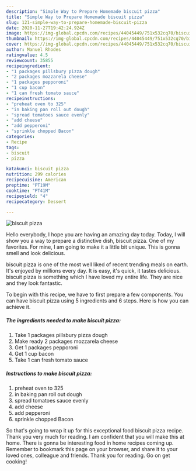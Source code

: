 ```yaml
---
description: "Simple Way to Prepare Homemade biscuit pizza"
title: "Simple Way to Prepare Homemade biscuit pizza"
slug: 121-simple-way-to-prepare-homemade-biscuit-pizza
date: 2020-11-27T19:42:24.924Z
image: https://img-global.cpcdn.com/recipes/44045449/751x532cq70/biscuit-pizza-recipe-main-photo.jpg
thumbnail: https://img-global.cpcdn.com/recipes/44045449/751x532cq70/biscuit-pizza-recipe-main-photo.jpg
cover: https://img-global.cpcdn.com/recipes/44045449/751x532cq70/biscuit-pizza-recipe-main-photo.jpg
author: Manuel Rhodes
ratingvalue: 4.5
reviewcount: 35855
recipeingredient:
- "1 packages pillsbury pizza dough"
- "2 packages mozzarela cheese"
- "1 packages pepporoni"
- "1 cup bacon"
- "1 can fresh tomato sauce"
recipeinstructions:
- "preheat oven to 325"
- "in baking pan roll out dough"
- "spread tomatoes sauce evenly"
- "add cheese"
- "add pepperoni"
- "sprinkle chopped Bacon"
categories:
- Recipe
tags:
- biscuit
- pizza

katakunci: biscuit pizza 
nutrition: 299 calories
recipecuisine: American
preptime: "PT19M"
cooktime: "PT41M"
recipeyield: "4"
recipecategory: Dessert

---
```



![biscuit pizza](https://img-global.cpcdn.com/recipes/44045449/751x532cq70/biscuit-pizza-recipe-main-photo.jpg)

Hello everybody, I hope you are having an amazing day today. Today, I will show you a way to prepare a distinctive dish, biscuit pizza. One of my favorites. For mine, I am going to make it a little bit unique. This is gonna smell and look delicious.



biscuit pizza is one of the most well liked of recent trending meals on earth. It's enjoyed by millions every day. It is easy, it's quick, it tastes delicious. biscuit pizza is something which I have loved my entire life. They are nice and they look fantastic.


To begin with this recipe, we have to first prepare a few components. You can have biscuit pizza using 5 ingredients and 6 steps. Here is how you can achieve it.

<!--inarticleads1-->

##### The ingredients needed to make biscuit pizza:

1. Take 1 packages pillsbury pizza dough
1. Make ready 2 packages mozzarela cheese
1. Get 1 packages pepporoni
1. Get 1 cup bacon
1. Take 1 can fresh tomato sauce




<!--inarticleads2-->

##### Instructions to make biscuit pizza:

1. preheat oven to 325
1. in baking pan roll out dough
1. spread tomatoes sauce evenly
1. add cheese
1. add pepperoni
1. sprinkle chopped Bacon




So that's going to wrap it up for this exceptional food biscuit pizza recipe. Thank you very much for reading. I am confident that you will make this at home. There is gonna be interesting food in home recipes coming up. Remember to bookmark this page on your browser, and share it to your loved ones, colleague and friends. Thank you for reading. Go on get cooking!
